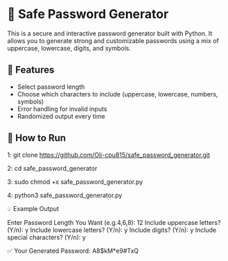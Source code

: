 # 🔐 Safe Password Generator

This is a secure and interactive password generator built with Python. It allows you to generate strong and customizable passwords using a mix of uppercase, lowercase, digits, and symbols.

## 📌 Features

- Select password length
- Choose which characters to include (uppercase, lowercase, numbers, symbols)
- Error handling for invalid inputs
- Randomized output every time

## 🚀 How to Run

1: git clone https://github.com/Oli-cpu815/safe_password_generator.git

2: cd safe_password_generator

3: sudo chmod +x safe_password_generator.py

4: python3 safe_password_generator.py



💡 Example Output

Enter Password Length You Want (e.g.4,6,8): 12
Include uppercase letters? (Y/n): y
Include lowercase letters? (Y/n): y
Include digits? (Y/n): y
Include special characters? (Y/n): y


✅ Your Generated Password:
A8$kM*e9#TxQ

